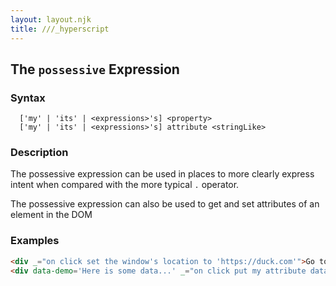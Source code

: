 ```yaml
---
layout: layout.njk
title: ///_hyperscript
---
```


## The `possessive` Expression

### Syntax

```
  ['my' | 'its' | <expressions>'s] <property>
  ['my' | 'its' | <expressions>'s] attribute <stringLike>
```

### Description

The possessive expression can be used in places to more clearly express intent when compared with the more typical 
`.` operator.

The possessive expression can also be used to get and set attributes of an element in the DOM



### Examples

```html
<div _="on click set the window's location to 'https://duck.com'">Go to Duck Duck Go</div>
<div data-demo='Here is some data...' _="on click put my attribute data-demo into me">Replace Me w/ Attribute Data</div>
```